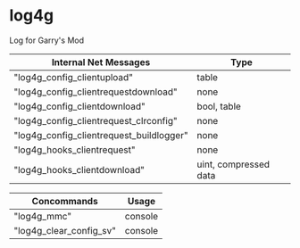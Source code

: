 # log4g
Log for Garry's Mod

| Internal Net Messages      | Type |
| ----------- | ----------- |
|"log4g_config_clientupload"|table|
|"log4g_config_clientrequestdownload"|none|
|"log4g_config_clientdownload"|bool, table|
|"log4g_config_clientrequest_clrconfig"|none|
|"log4g_config_clientrequest_buildlogger"|none|
|"log4g_hooks_clientrequest"|none|
|"log4g_hooks_clientdownload"|uint, compressed data|

| Concommands      | Usage |
| ----------- | ----------- |
| "log4g_mmc"      | console       |
| "log4g_clear_config_sv"     | console       |
